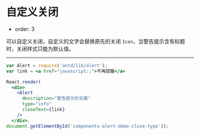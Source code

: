 # 自定义关闭

- order: 3

可以自定义关闭，自定义的文字会替换原先的关闭 `Icon`，当警告提示含有标题时，关闭样式只能为默认值。

---

````jsx
var Alert = require('antd/lib/alert');
var link = <a href="javascript:;">不再提醒</a>

React.render(
  <div>
    <Alert
      description="警告提示的文案"
      type="info"
      closeText={link}
    />
  </div>,
document.getElementById('components-alert-demo-close-type'));
````
